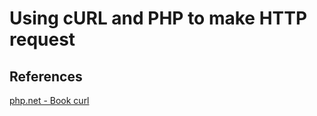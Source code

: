 # Using cURL and PHP to make HTTP request



## References
[php.net - Book curl](http://php.net/manual/en/book.curl.php)

